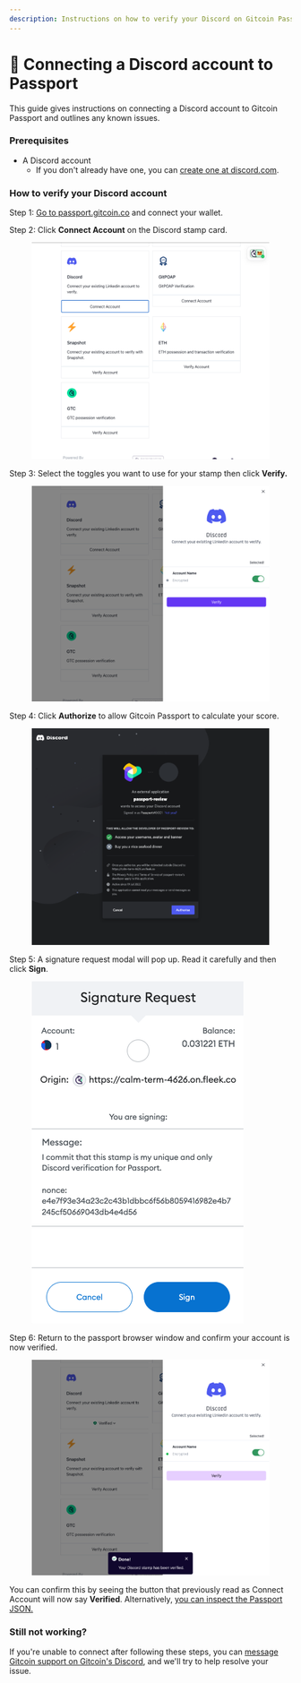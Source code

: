 ```yaml
---
description: Instructions on how to verify your Discord on Gitcoin Passport.
---
```


# 🔌 Connecting a Discord account to Passport

This guide gives instructions on connecting a Discord account to Gitcoin Passport and outlines any known issues.

### Prerequisites

* A Discord account
  * If you don't already have one, you can [create one at discord.com](https://discord.com/).

### How to verify your **Discord account**

Step 1: [Go to passport.gitcoin.co](https://passport.gitcoin.co/) and connect your wallet.

Step 2: Click **Connect Account** on the Discord stamp card.

<figure><img src="../../.gitbook/assets/discord-one.png" alt=""><figcaption></figcaption></figure>

Step 3: Select the toggles you want to use for your stamp then click **Verify.**

<figure><img src="../../.gitbook/assets/discord-two.png" alt=""><figcaption></figcaption></figure>

Step 4: Click **Authorize** to allow Gitcoin Passport to calculate your score.

<figure><img src="../../.gitbook/assets/discord-three.png" alt=""><figcaption></figcaption></figure>

Step 5: A signature request modal will pop up. Read it carefully and then click **Sign**.

<figure><img src="../../.gitbook/assets/discord-four.png" alt=""><figcaption></figcaption></figure>

Step 6: Return to the passport browser window and confirm your account is now verified.

<figure><img src="../../.gitbook/assets/discord-five.png" alt=""><figcaption></figcaption></figure>

You can confirm this by seeing the button that previously read as Connect Account will now say **Verified**. Alternatively, [you can inspect the Passport JSON.](../commonly-asked-passport-questions/how-to-access-your-passport-json.md)

### Still not working?

If you're unable to connect after following these steps, you can [message Gitcoin support on Gitcoin's Discord](https://discord.gg/b5PEjyVFXT), and we'll try to help resolve your issue.
